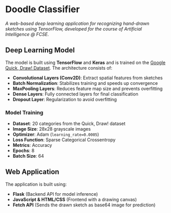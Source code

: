 # Doodle Classifier  
*A web-based deep learning application for recognizing hand-drawn sketches using TensorFlow, developed for the course of Artificial Intelligence @ FCSE.*

## Deep Learning Model  
The model is built using **TensorFlow** and **Keras** and is trained on the [Google Quick, Draw! Dataset](https://quickdraw.withgoogle.com/data). The architecture consists of:  

- **Convolutional Layers (Conv2D)**: Extract spatial features from sketches  
- **Batch Normalization**: Stabilizes training and speeds up convergence  
- **MaxPooling Layers**: Reduces feature map size and prevents overfitting  
- **Dense Layers**: Fully connected layers for final classification  
- **Dropout Layer**: Regularization to avoid overfitting  

### Model Training  
- **Dataset**: 20 categories from the Quick, Draw! dataset  
- **Image Size**: 28x28 grayscale images  
- **Optimizer**: Adam (`learning_rate=0.0005`)  
- **Loss Function**: Sparse Categorical Crossentropy  
- **Metrics**: Accuracy  
- **Epochs**: 8  
- **Batch Size**: 64  

## Web Application  
The application is built using:  
- **Flask** (Backend API for model inference)  
- **JavaScript & HTML/CSS** (Frontend with a drawing canvas)  
- **Fetch API** (Sends the drawn sketch as base64 image for prediction)
